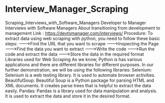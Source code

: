 # Interview_Manager_Scraping
Scraping_Interviews_with_Software_Managers  Developer to Manager  Interviews with Software Managers About transitioning from development to management  Link : https://devtomanager.com/interviews/  Procedure:  To extract data using web scraping with python, you need to follow these basic steps:  --->Find the URL that you want to scrape --->Inspecting the Page --->Find the data you want to extract --->Write the code --->Run the code and extract the data --->Store the data in the required format  Libraries used for Web Scraping  As we know, Python is has various applications and there are different libraries for different purposes. In our further demonstration, we will be using the following libraries:  Selenium: Selenium is a web testing library. It is used to automate browser activities.  BeautifulSoup: Beautiful Soup is a Python package for parsing HTML and XML documents. It creates parse trees that is helpful to extract the data easily.  Pandas: Pandas is a library used for data manipulation and analysis. It is used to extract the data and store it in the desired format.
